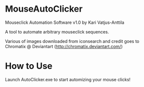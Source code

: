 # MouseAutoClicker
Mouseclick Automation Software v1.0 by Kari Vatjus-Anttila

A tool to automate arbitrary mouseclick sequences.

Various of images downloaded from iconsearch and credit goes to Chromatix @ Deviantart (http://chromatix.deviantart.com/)

# How to Use
Launch AutoClicker.exe to start automizing your mouse clicks!